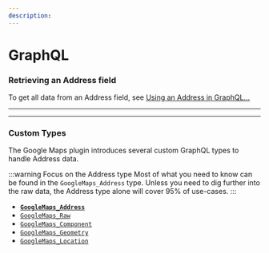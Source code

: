 ```yaml
---
description:
---
```


# GraphQL

### Retrieving an Address field

To get all data from an Address field, see [Using an Address in GraphQL...](/address-field/graphql/)

---
---

### Custom Types

The Google Maps plugin introduces several custom GraphQL types to handle Address data.

:::warning Focus on the Address type
Most of what you need to know can be found in the `GoogleMaps_Address` type. Unless you need to dig further into the raw data, the Address type alone will cover 95% of use-cases.
:::

- [**`GoogleMaps_Address`**](/graphql/address-type/)
- [`GoogleMaps_Raw`](/graphql/raw-type/)
- [`GoogleMaps_Component`](/graphql/component-type/)
- [`GoogleMaps_Geometry`](/graphql/geometry-type/)
- [`GoogleMaps_Location`](/graphql/location-type/)
